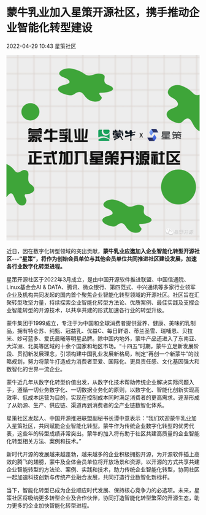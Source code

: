 # 蒙牛乳业加入星策开源社区，携手推动企业智能化转型建设

2022-04-29 10:43 星策社区

![img](./img/mengniu-join.png)

近日，因在数字化转型领域的突出贡献，**蒙牛乳业应邀加入企业智能化转型开源社区---“星策”，将作为创始会员单位与其他会员单位共同推进社区建设发展，加速各行业数字化转型进程。**

星策开源社区于2022年3月成立，是由中国开源软件推进联盟、中国信通院、Linux基金会AI & DATA、腾讯、微众银行、第四范式、中兴通讯等多家行业领军企业及机构共同发起的国内首个聚焦企业智能化转型领域的开源社区。社区旨在汇聚转型攻坚力量，持续探索企业智能化转型方法论、优质案例、最佳实践及支撑企业智能转型的开源技术，以共享共建的形式加速各行业的转型升级。

蒙牛集团于1999成立，专注于为中国和全球消费者提供营养、健康、美味的乳制品，拥有特仑苏、纯甄、冠益乳、优益C、每日鲜语、蒂兰圣雪、瑞哺恩、贝拉米、妙可蓝多、爱氏晨曦等明星品牌。除中国内地外，蒙牛产品还进入了东南亚、大洋洲、北美等区域的十余个国家和地区市场。“十四五”时期，蒙牛立足新发展阶段、贯彻新发展理念，引领构建中国乳业发展新格局，制定“再创一个新蒙牛”的战略规划，努力将蒙牛打造成为消费者至爱、国际化、更具责任感、文化基因强大和数智化的世界一流企业。

蒙牛近几年从数字化转型价值出发，从数字化技术帮助传统企业解决实际问题入手，遵循一切业务数字化、一切数据业务化的原则，以数字化、智能化创新实现高效率、低成本运营为目的，实现在控制成本同时满足消费者的更高需求。逐渐形成了从奶源、生产、供应链、渠道再到消费者的全产业链数智化体系。

星策社区发起人、中国开源推进联盟副秘书长谭中意表示：“我们欢迎蒙牛乳业加入星策社区，共同赋能企业智能化转型。蒙牛作为传统企业数字化转型的优秀代表，这些年的转型成绩非常突出。蒙牛的加入将有助于社区共建高质量的企业智能化转型相关方法、案例和技术。”

新时代开源的发展越来越蓬勃，越来越多的企业积极拥抱开源，为开源软件插上高效的腾飞的翅膀，蒙牛及全体会员单位将开放场景和资源，以开源的方式共享共建企业智能转型的方法论、案例、实践和技术，助力传统企业智能化转型，协同社区一起加速科技创新与传统产业融合发展，共同打造行业数智化新标杆。

当下，智能化转型已成为企业顺应时代发展、保持核心竞争力的必选项。未来，星策社区将吸纳更多转型企业及合作伙伴，协同打造智能化转型繁荣的开源生态，助力更多的企业加快智能化转型进程。
